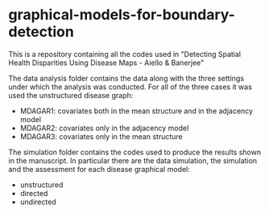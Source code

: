 # graphical-models-for-boundary-detection
This is a repository containing all the codes used in "Detecting Spatial Health Disparities Using Disease Maps - Aiello &amp; Banerjee"

The data analysis folder contains the data along with the three settings under which the analysis was conducted. For all of the three cases it was used the unstructured disease graph:
- MDAGAR1: covariates both in the mean structure and in the adjacency model
- MDAGAR2: covariates only in the adjacency model
- MDAGAR3: covariates only in the mean structure

The simulation folder contains the codes used to produce the results shown in the manuscript. In particular there are the data simulation, the simulation and the assessment for each disease graphical model:
- unstructured
- directed
- undirected


